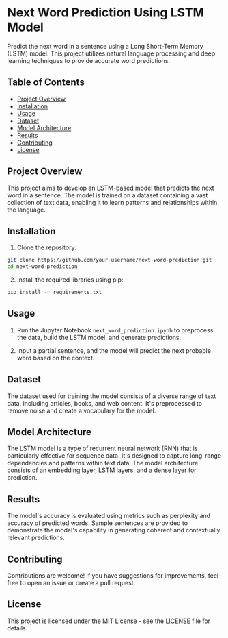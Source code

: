# Next Word Prediction Using LSTM Model

Predict the next word in a sentence using a Long Short-Term Memory (LSTM) model. This project utilizes natural language processing and deep learning techniques to provide accurate word predictions.

## Table of Contents

- [Project Overview](#project-overview)
- [Installation](#installation)
- [Usage](#usage)
- [Dataset](#dataset)
- [Model Architecture](#model-architecture)
- [Results](#results)
- [Contributing](#contributing)
- [License](#license)

## Project Overview

This project aims to develop an LSTM-based model that predicts the next word in a sentence. The model is trained on a dataset containing a vast collection of text data, enabling it to learn patterns and relationships within the language.

## Installation

1. Clone the repository:

```bash
git clone https://github.com/your-username/next-word-prediction.git
cd next-word-prediction
```

2. Install the required libraries using pip:

```bash
pip install -r requirements.txt
```

## Usage

1. Run the Jupyter Notebook `next_word_prediction.ipynb` to preprocess the data, build the LSTM model, and generate predictions.

2. Input a partial sentence, and the model will predict the next probable word based on the context.

## Dataset

The dataset used for training the model consists of a diverse range of text data, including articles, books, and web content. It's preprocessed to remove noise and create a vocabulary for the model.

## Model Architecture

The LSTM model is a type of recurrent neural network (RNN) that is particularly effective for sequence data. It's designed to capture long-range dependencies and patterns within text data. The model architecture consists of an embedding layer, LSTM layers, and a dense layer for prediction.

## Results

The model's accuracy is evaluated using metrics such as perplexity and accuracy of predicted words. Sample sentences are provided to demonstrate the model's capability in generating coherent and contextually relevant predictions.

## Contributing

Contributions are welcome! If you have suggestions for improvements, feel free to open an issue or create a pull request.

## License

This project is licensed under the MIT License - see the [LICENSE](LICENSE) file for details.